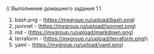 // Выполнение домашнего задания 1.1



1. bash.png - (https://mxgroup.ru/upload/bash.png)
2. jsonnet - (https://mxgroup.ru/upload/jsonnet.png)
3. md - (https://mxgroup.ru/upload/markdown.png)
4. terraform - (https://mxgroup.ru/upload/terraform.png)\
5. yaml - (https://mxgroup.ru/upload/yaml.png)